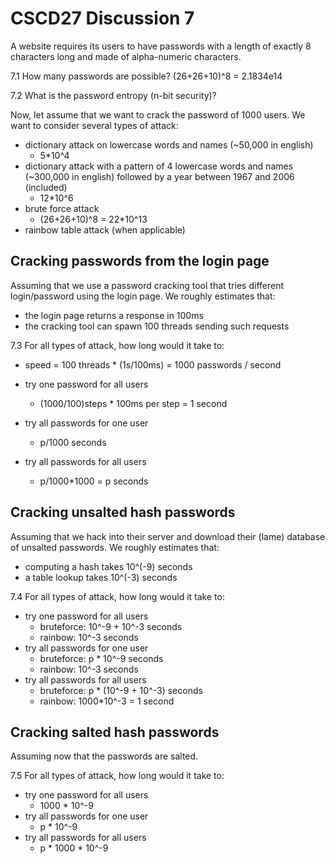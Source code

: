 # CSCD27 Discussion 7

A website requires its users to have passwords with a length of exactly 8 characters long and made of alpha-numeric characters.

7.1 How many passwords are possible?
(26+26+10)^8 = 2.1834e14

7.2 What is the password entropy (n-bit security)?

Now, let assume that we want to crack the password of 1000 users. We want to consider several types of attack:

- dictionary attack on lowercase words and names (~50,000 in english)
	+ 5*10^4
- dictionary attack with a pattern of 4 lowercase words and names (~300,000 in english) followed by a year between 1967 and 2006 (included)
	+ 12*10^6
- brute force attack
	+ (26+26+10)^8 = 22*10^13
- rainbow table attack (when applicable)

## Cracking passwords from the login page

Assuming that we use a password cracking tool that tries different login/password using the login page. We roughly estimates that:

- the login page returns a response in 100ms
- the cracking tool can spawn 100 threads sending such requests

7.3 For all types of attack, how long would it take to:

- speed = 100 threads * (1s/100ms) = 1000 passwords / second

- try one password for all users
	+ (1000/100)steps * 100ms per step = 1 second
- try all passwords for one user
	+ p/1000 seconds
- try all passwords for all users
	+ p/1000*1000 = p seconds

## Cracking unsalted hash passwords

Assuming that we hack into their server and download their (lame) database of unsalted passwords. We roughly estimates that:

- computing a hash takes 10^(-9) seconds
- a table lookup takes 10^(-3) seconds

7.4 For all types of attack, how long would it take to:

- try one password for all users
	+ bruteforce: 10^-9 + 10^-3 seconds
	+ rainbow: 10^-3 seconds
- try all passwords for one user
	+ bruteforce: p * 10^-9 seconds
	+ rainbow: 10^-3 seconds
- try all passwords for all users
	+ bruteforce: p * (10^-9 + 10^-3) seconds
	+ rainbow: 1000*10^-3 = 1 second

## Cracking salted hash passwords

Assuming now that the passwords are salted.

7.5 For all types of attack, how long would it take to:

- try one password for all users
	+ 1000 * 10^-9
- try all passwords for one user
	+ p * 10^-9
- try all passwords for all users
	+ p * 1000 * 10^-9

